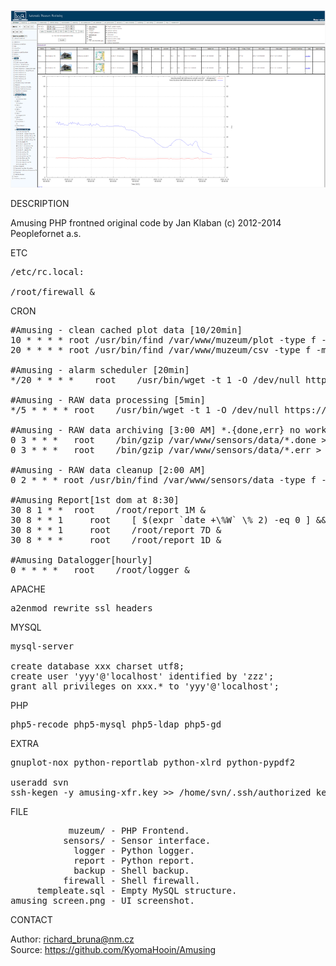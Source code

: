 ![Amusing](https://github.com/KyomaHooin/Amusing/raw/master/frontend/amusing_screen.png "screenshot")

DESCRIPTION

Amusing PHP frontned original code by Jan Klaban (c) 2012-2014 Peoplefornet a.s. 

ETC
<pre>
/etc/rc.local:

/root/firewall &
</pre>
CRON
<pre>
#Amusing - clean cached plot data [10/20min]
10 * * * * root	/usr/bin/find /var/www/muzeum/plot -type f -mtime +2 ! -name .htaccess -print0 | /usr/bin/xargs -0 /bin/rm -f
20 * * * * root	/usr/bin/find /var/www/muzeum/csv -type f -mtime +2 ! -name .htaccess -print0 | /usr/bin/xargs -0 /bin/rm -f

#Amusing - alarm scheduler [20min]
*/20 * * * *	root	/usr/bin/wget -t 1 -O /dev/null https://amusing.nm.cz/muzeum/cron > /dev/null 2>&1

#Amusing - RAW data processing [5min]
*/5 * * * *	root	/usr/bin/wget -t 1 -O /dev/null https://amusing.nm.cz/muzeum/cronraw > /dev/null 2>&1

#Amusing - RAW data archiving [3:00 AM] *.{done,err} no work..
0 3	* * *	root	/bin/gzip /var/www/sensors/data/*.done > /dev/null 2>&1
0 3	* * *	root	/bin/gzip /var/www/sensors/data/*.err > /dev/null 2>&1

#Amusing - RAW data cleanup [2:00 AM]
0 2 * * * root /usr/bin/find /var/www/sensors/data -type f -name "*.gz" -mtime +7 -print0 | /usr/bin/xargs -0 /bin/rm -f

#Amusing Report[1st dom at 8:30]
30 8 1 * *	root	/root/report 1M &
30 8 * * 1     root    [ $(expr `date +\%W` \% 2) -eq 0 ] && /root/report 2W &
30 8 * * 1     root    /root/report 7D &
30 8 * * *     root    /root/report 1D &

#Amusing Datalogger[hourly]
0 * * * *	root	/root/logger &
</pre>
APACHE
<pre>
a2enmod rewrite ssl headers
</pre>
MYSQL
<pre>
mysql-server

create database xxx charset utf8;
create user 'yyy'@'localhost' identified by 'zzz';
grant all privileges on xxx.* to 'yyy'@'localhost';
</pre>
PHP
<pre>
php5-recode php5-mysql php5-ldap php5-gd
</pre>
EXTRA
<pre>
gnuplot-nox python-reportlab python-xlrd python-pypdf2

useradd svn
ssh-kegen -y amusing-xfr.key >> /home/svn/.ssh/authorized_keys
</pre>
FILE
<pre>
           muzeum/ - PHP Frontend.
          sensors/ - Sensor interface.
            logger - Python logger.
            report - Python report.
            backup - Shell backup.
          firewall - Shell firewall.
     templeate.sql - Empty MySQL structure.
amusing_screen.png - UI screenshot. 
</pre>

CONTACT

Author: richard_bruna@nm.cz<br>
Source: https://github.com/KyomaHooin/Amusing

